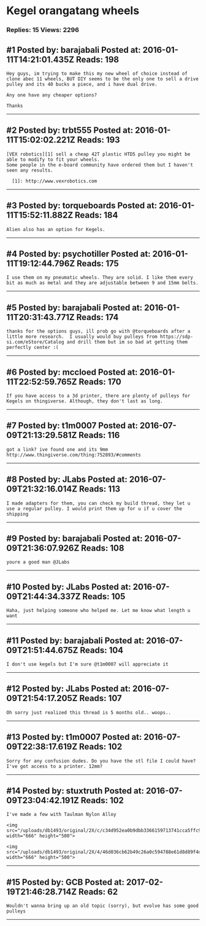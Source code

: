 # Kegel orangatang wheels

### Replies: 15 Views: 2296

## \#1 Posted by: barajabali Posted at: 2016-01-11T14:21:01.435Z Reads: 198

```
Hey guys, im trying to make this my new wheel of choice instead of clone abec 11 wheels, BUT DIY seems to be the only one to sell a drive pulley and its 40 bucks a piece, and i have dual drive.  

Any one have any cheaper options? 

Thanks
```

---
## \#2 Posted by: trbt555 Posted at: 2016-01-11T15:02:02.221Z Reads: 193

```
[VEX robotics][1] sell a cheap 42T plastic HTD5 pulley you might be able to modify to fit your wheels.
Some people in the e-board community have ordered them but I haven't seen any results.

  [1]: http://www.vexrobotics.com
```

---
## \#3 Posted by: torqueboards Posted at: 2016-01-11T15:52:11.882Z Reads: 184

```
Alien also has an option for Kegels.
```

---
## \#4 Posted by: psychotiller Posted at: 2016-01-11T19:12:44.796Z Reads: 175

```
I use them on my pneumatic wheels. They are solid. I like them every bit as much as metal and they are adjustable between 9 and 15mm belts.
```

---
## \#5 Posted by: barajabali Posted at: 2016-01-11T20:31:43.771Z Reads: 174

```
thanks for the options guys, ill prob go with @torqueboards after a little more research.  I usually would buy pulleys from https://sdp-si.com/eStore/Catalog and drill them but im so bad at getting them perfectly center :(
```

---
## \#6 Posted by: mccloed Posted at: 2016-01-11T22:52:59.765Z Reads: 170

```
If you have access to a 3d printer, there are plenty of pulleys for Kegels on thingiverse. Although, they don't last as long.
```

---
## \#7 Posted by: t1m0007 Posted at: 2016-07-09T21:13:29.581Z Reads: 116

```
got a link? ive found one and its 9mm http://www.thingiverse.com/thing:752893/#comments
```

---
## \#8 Posted by: JLabs Posted at: 2016-07-09T21:32:16.014Z Reads: 113

```
I made adapters for them, you can check my build thread, they let u use a regular pulley. I would print them up for u if u cover the shipping
```

---
## \#9 Posted by: barajabali Posted at: 2016-07-09T21:36:07.926Z Reads: 108

```
youre a good man @JLabs
```

---
## \#10 Posted by: JLabs Posted at: 2016-07-09T21:44:34.337Z Reads: 105

```
Haha, just helping someone who helped me. Let me know what length u want
```

---
## \#11 Posted by: barajabali Posted at: 2016-07-09T21:51:44.675Z Reads: 104

```
I don't use kegels but I'm sure @t1m0007 will appreciate it
```

---
## \#12 Posted by: JLabs Posted at: 2016-07-09T21:54:17.205Z Reads: 107

```
Oh sorry just realized this thread is 5 months old.. woops..
```

---
## \#13 Posted by: t1m0007 Posted at: 2016-07-09T22:38:17.619Z Reads: 102

```
Sorry for any confusion dudes. Do you have the stl file I could have? I've got access to a printer. 12mm?
```

---
## \#14 Posted by: stuxtruth Posted at: 2016-07-09T23:04:42.191Z Reads: 102

```
I've made a few with Taulman Nylon Alloy

<img src="/uploads/db1493/original/2X/c/c34d952ea0b9dbb3366159713741cca5ffc9bf60.jpeg" width="666" height="500">

<img src="/uploads/db1493/original/2X/4/46d036cb62b49c26a0c594788e61d8d89f4dc17e.jpeg" width="666" height="500">
```

---
## \#15 Posted by: GCB Posted at: 2017-02-19T21:46:28.714Z Reads: 62

```
Wouldn't wanna bring up an old topic (sorry), but evolve has some good pulleys
```

---
